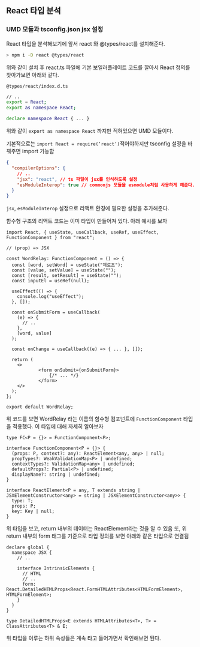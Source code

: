 ﻿## React 타입 분석

### UMD 모듈과 tsconfig.json jsx 설정

React 타입을 분석해보기에 앞서 react 와 @types/react를 설치해준다.

```bash
> npm i -D react @types/react
```

위와 같이 설치 후 react.ts 파일에 기본 보일러플레이트 코드를 깔아서 React 정의를 찾아가보면 아래와 같다.

`@types/react/index.d.ts`

```bash
// ..
export = React;
export as namespace React;

declare namespace React { ... }
```

위와 같이 `export as namespace React` 까지만 적혀있으면 UMD 모듈이다.

기본적으로는 `import React = require(’react’)`적어야하지만 tsconfig 설정을 바꿔주면 import 가능함

```json
{
  "compilerOptions": {
    // ..
    "jsx": "react", // ts 파일이 jsx를 인식하도록 설정
    "esModuleInterop": true // commonjs 모듈을 esmodule처럼 사용하게 해준다.
  }
}
```

`jsx`, `esModuleInterop` 설정으로 리액트 환경에 필요한 설정을 추가해준다.

함수형 구조의 리액트 코드는 이미 타입이 만들어져 있다. 아래 예시를 보자

```tsx
import React, { useState, useCallback, useRef, useEffect, FunctionComponent } from "react";

// (prop) => JSX

const WordRelay: FunctionComponent = () => {
  const [word, setWord] = useState("제로초");
  const [value, setValue] = useState("");
  const [result, setResult] = useState("");
  const inputEl = useRef(null);

  useEffect(() => {
    console.log("useEffect");
  }, []);

  const onSubmitForm = useCallback(
    (e) => {
      // ..
    },
    [word, value]
  );

  const onChange = useCallback((e) => { ... }, []);

  return (
    <>
			<form onSubmit={onSubmitForm}>
				{/* ... */}
			</form>
    </>
  );
};

export default WordRelay;
```

위 코드를 보면 WordRelay 라는 이름의 함수형 컴포넌트에 `FunctionComponent` 타입을 적용했다.
이 타입에 대해 자세히 알아보자

```tsx
type FC<P = {}> = FunctionComponent<P>;

interface FunctionComponent<P = {}> {
  (props: P, context?: any): ReactElement<any, any> | null;
  propTypes?: WeakValidationMap<P> | undefined;
  contextTypes?: ValidationMap<any> | undefined;
  defaultProps?: Partial<P> | undefined;
  displayName?: string | undefined;
}

interface ReactElement<P = any, T extends string | JSXElementConstructor<any> = string | JSXElementConstructor<any>> {
  type: T;
  props: P;
  key: Key | null;
}
```

위 타입을 보고, return 내부의 데이터는 ReactElement라는 것을 알 수 있음
또, 위 return 내부의 form 태그를 기준으로 타입 정의를 보면 아래와 같은 타입으로 연결됨

```tsx
declare global {
  namespace JSX {
    // ..

    interface IntrinsicElements {
      // HTML
      // ..
      form: React.DetailedHTMLProps<React.FormHTMLAttributes<HTMLFormElement>, HTMLFormElement>;
    }
  }
}

type DetailedHTMLProps<E extends HTMLAttributes<T>, T> = ClassAttributes<T> & E;
```

위 타입을 이루는 하위 속성들은 계속 타고 들어가면서 확인해보면 된다.

